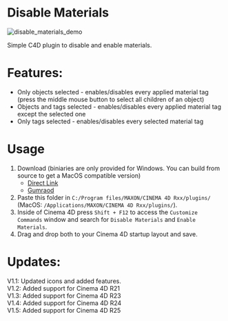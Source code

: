 # Disable Materials
![disable_materials_demo](https://user-images.githubusercontent.com/65032978/160909768-02bec3d6-c819-457c-9351-f1881b505bf4.gif)

Simple C4D plugin to disable and enable materials.

# Features:
* Only objects selected - enables/disables every applied material tag (press the middle mouse button to select all children of an object)
* Objects and tags selected - enables/disables every applied material tag except the selected one
* Only tags selected - enables/disables every selected material tag

# Usage
1. Download (biniaries are only provided for Windows. You can build from source to get a MacOS compatible version)
   * [Direct Link](https://github.com/vonPB/DisableMaterials/releases/download/v1.5/DisableMaterialsR25_only.zip)
   * [Gumraod](https://gumroad.com/l/DisableMaterialsV1)
3. Paste this folder in `C:/Program files/MAXON/CINEMA 4D Rxx/plugins/` (MacOS: `/Applications/MAXON/CINEMA 4D Rxx/plugins/`).
4. Inside of Cinema 4D press `Shift + F12` to access the `Customize Commands` window and search for `Disable Materials` and `Enable Materials`.
5. Drag and drop both to your Cinema 4D startup layout and save.

# Updates:
V1.1: Updated icons and added features.  
V1.2: Added support for Cinema 4D R21  
V1.3: Added support for Cinema 4D R23  
V1.4: Added support for Cinema 4D R24  
V1.5: Added support for Cinema 4D R25  

